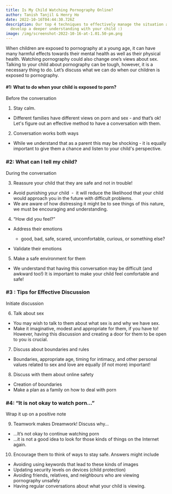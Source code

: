 ```yaml
---
title: Is My Child Watching Pornography Online?
author: Tanish Tanjil & Henry Ho
date: 2022-10-16T04:44:30.726Z
description: Our top 4 techniques to effectively manage the situation and to
  develop a deeper understanding with your child :)
image: /img/screenshot-2022-10-16-at-1.01.50-pm.png
---
```

When children are exposed to pornography at a young age, it can have many harmful effects towards their mental health as well as their physical health. Watching pornography could also change one’s views about sex. Talking to your child about pornography can be tough, however, it is a necessary thing to do. Let’s discuss what we can do when our children is exposed to pornography.

#### \#1: What to do when your child is exposed to porn?

Before the conversation

1. Stay calm.

* Different families have different views on porn and sex - and that’s ok! Let's figure out an effective method to have a conversation with them.

2. Conversation works both ways

* While we understand that as a parent this may be shocking - it is equally important to give them a chance and listen to your child's perspective.

### \#2: What can I tell my child?

During the conversation

3. Reassure your child that they are safe and not in trouble!

* Avoid punishing your child  -  it will reduce the likelihood that your child would approach you in the future with difficult problems.
* We are aware of how distressing it might be to see things of this nature, we must be encouraging and understanding.

4. “How did you feel?”

* Address their emotions

  * good, bad, safe, scared, uncomfortable, curious, or something else? 
* Validate their emotions

5. Make a safe environment for them

* We understand that having this conversation may be difficult (and awkward too!) It is important to make your child feel comfortable and safe!

### \#3 : Tips for Effective Discussion

Initiate discussion

6. Talk about sex

* You may wish to talk to them about what sex is and why we have sex. 
* Make it imaginative, modest and appropriate for them, if you have to! However, having this discussion and creating a door for them to be open to you is crucial.

7. Discuss about boundaries and rules

* Boundaries, appropriate age, timing for intimacy, and other personal values related to sex and love are equally (if not more) important!

8. Discuss with them about online safety

* Creation of boundaries 
* Make a plan as a family on how to deal with porn

### \#4: “It is not okay to watch porn…”

Wrap it up on a positive note

9. Teamwork makes Dreamwork! Discuss why…

* …It’s not okay to continue watching porn
* …it is not a good idea to look for those kinds of things on the Internet again.

10. Encourage them to think of ways to stay safe. Answers might include

* Avoiding using keywords that lead to these kinds of images
* Updating security levels on devices (child protection)
* Avoiding friends, relatives, and neighbours who are viewing pornography unsafely
* Having regular conversations about what your child is viewing.